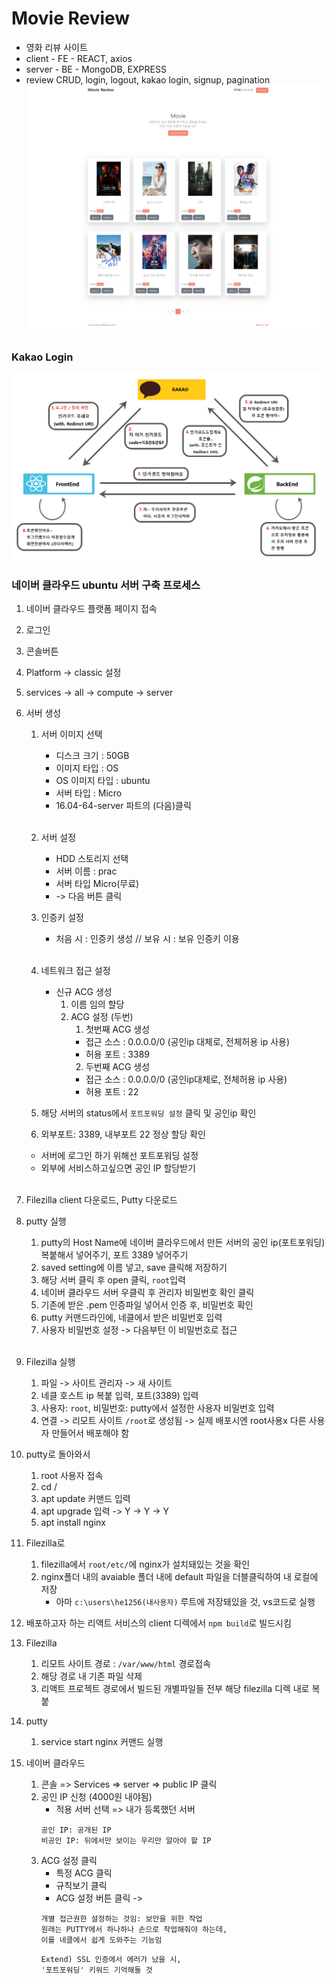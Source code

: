 # Movie Review
* 영화 리뷰 사이트
* client - FE - REACT, axios
* server - BE - MongoDB, EXPRESS
* review CRUD, login, logout, kakao login, signup, pagination
![main](./images/mainpage.png)


### Kakao Login
![kakao](./images/kakaoAuth.png)

### 네이버 클라우드 ubuntu 서버 구축 프로세스

1. 네이버 클라우드 플랫폼 페이지 접속
2. 로그인
3. 콘솔버튼
4. Platform -> classic 설정
5. services -> all -> compute -> server
6. 서버 생성 
    1. 서버 이미지 선택
       - 디스크 크기 : 50GB
       - 이미지 타입 : OS
       - OS 이미지 타입 : ubuntu
       - 서버 타입 : Micro
       - 16.04-64-server 파트의 (다음)클릭
<br><br>

    2. 서버 설정
        - HDD 스토리지 선택
        - 서버 이름 : prac
        - 서버 타입 Micro(무료)
        - -> 다음 버튼 클릭

    3. 인증키 설정
        - 처음 시 : 인증키 생성 // 보유 시 : 보유 인증키 이용
<br><br>

    4. 네트워크 접근 설정
        - 신규 ACG 생성 
            1. 이름 임의 할당
            2. ACG 설정 (두번)
               1. 첫번째 ACG 생성 
                - 접근 소스 : 0.0.0.0/0 (공인ip 대체로, 전체허용 ip 사용)
                - 허용 포트 : 3389 
                2. 두번째 ACG 생성
                  - 접근 소스 : 0.0.0.0/0 (공인ip대체로, 전체허용 ip 사용)
                - 허용 포트 : 22
    5. 해당 서버의 status에서 `포트포워딩 설정` 클릭 및 공인ip 확인
    6. 외부포트: 3389, 내부포트 22 정상 할당 확인

    - 서버에 로그인 하기 위해선 포트포워딩 설정
    - 외부에 서비스하고싶으면 공인 IP 할당받기
<br><br>


7. Filezilla client 다운로드, Putty 다운로드 
8. putty 실행
    1. putty의 Host Name에 네이버 클라우드에서 만든 서버의 공인 ip(포트포워딩) 복붙해서 넣어주기, 포트 3389 넣어주기
    2. saved setting에 이름 넣고, save 클릭해 저장하기
    3. 해당 서버 클릭 후 open 클릭, `root`입력
    4. 네이버 클라우드 서버 우클릭 후 관리자 비밀번호 확인 클릭
    5. 기존에 받은 .pem 인증파일 넣어서 인증 후, 비밀번호 확인
    6. putty 커맨드라인에, 네클에서 받은 비밀번호 입력
    7. 사용자 비밀번호 설정 -> 다음부턴 이 비밀번호로 접근
<br><br>

9. Filezilla 실행
    1. 파일 -> 사이트 관리자 -> 새 사이트
    2. 네클 호스트 ip 복붙 입력, 포트(3389) 입력
    3. 사용자: `root`, 비밀번호: putty에서 설정한 사용자 비밀번호 입력
    4. 연결 -> 리모트 사이트 `/root`로 생성됨 -> 실제 배포시엔 root사용x 다른 사용자 만들어서 배포해야 함

10. putty로 돌아와서
    1. root 사용자 접속
    2. cd /
    3. apt update 커맨드 입력
    4. apt upgrade 입력 -> Y -> Y -> Y
    5. apt install nginx
11. Filezilla로 
    1. filezilla에서 `root/etc/`에 nginx가 설치돼있는 것을 확인
    2. nginx폴더 내의 avaiable 폴더 내에 default 파일을 더블클릭하여 내 로컬에 저장
        - 아마 `c:\users\he1256(내사용자)` 루트에 저장돼있을 것, vs코드로 실행
12. 배포하고자 하는 리액트 서비스의 client 디렉에서 `npm build`로 빌드시킴
13. Filezilla   
    1. 리모트 사이트 경로 : `/var/www/html` 경로접속
    2. 해당 경로 내 기존 파일 삭제
    3. 리액트 프로젝트 경로에서 빌드된 개별파일들 전부 해당 filezilla 디렉 내로 복붙
14. putty
    1. service start nginx 커맨드 실행
15. 네이버 클라우드
    1. 콘솔 => Services => server => public IP 클릭
    2. 공인 IP 신청 (4000원 내야됨)
        - 적용 서버 선택 => 내가 등록했던 서버 
        ```
        공인 IP: 공개된 IP
        비공인 IP: 뒤에서만 보이는 우리만 알아야 할 IP
        ```
    3. ACG 설정 클릭 
        - 특정 ACG 클릭
        - 규칙보기 클릭
        - ACG 설정 버튼 클릭 ->
        ```
        개별 접근권한 설정하는 것임: 보안을 위한 작업
        원래는 PUTTY에서 하나하나 손으로 작업해줘야 하는데,
        이를 네클에서 쉽게 도와주는 기능임
        ```
        ```
        Extend) SSL 인증에서 에러가 났을 시,
        '포트포워딩' 키워드 기억해둘 것 
        ```

<br><br><br>

